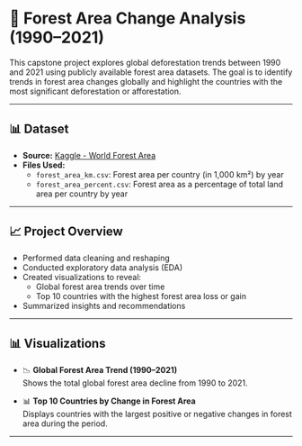 # 🌳 Forest Area Change Analysis (1990–2021)

This capstone project explores global deforestation trends between 1990 and 2021 using publicly available forest area datasets. The goal is to identify trends in forest area changes globally and highlight the countries with the most significant deforestation or afforestation.

---

## 📊 Dataset

- **Source:** [Kaggle - World Forest Area](https://www.kaggle.com/datasets/webdevbadger/world-forest-area)
- **Files Used:**
  - `forest_area_km.csv`: Forest area per country (in 1,000 km²) by year
  - `forest_area_percent.csv`: Forest area as a percentage of total land area per country by year

---

## 📈 Project Overview

- Performed data cleaning and reshaping  
- Conducted exploratory data analysis (EDA)  
- Created visualizations to reveal:
  - Global forest area trends over time
  - Top 10 countries with the highest forest area loss or gain
- Summarized insights and recommendations

---

## 📊 Visualizations

- 📉 **Global Forest Area Trend (1990–2021)**  
  Shows the total global forest area decline from 1990 to 2021.

- 📊 **Top 10 Countries by Change in Forest Area**  
  Displays countries with the largest positive or negative changes in forest area during the period.

---


